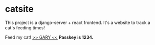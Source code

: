 # catsite
This project is a django-server + react frontend. It's a website to track a cat's feeding times!


Feed my cat!  [>> GARY <<](https://gary-logs.up.railway.app/#/cats/MM3oMiRU )  **Passkey is 1234.**
